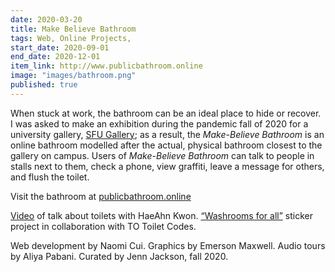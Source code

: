 ```yaml
---
date: 2020-03-20
title: Make Believe Bathroom
tags: Web, Online Projects,
start_date: 2020-09-01
end_date: 2020-12-01
item_link: http://www.publicbathroom.online
image: "images/bathroom.png"
published: true
---
```

When stuck at work, the bathroom can be an ideal place to hide or recover. I was asked to make an exhibition during the pandemic fall of 2020 for a university gallery, [SFU Gallery](https://www.sfu.ca/galleries/sfu-gallery/past/AmyLamMakeBelieveBathroom.html); as a result, the *Make-Believe Bathroom* is an online bathroom modelled after the actual, physical bathroom closest to the gallery on campus. Users of *Make-Believe Bathroom* can talk to people in stalls next to them, check a phone, view graffiti, leave a message for others, and flush the toilet.

Visit the bathroom at [publicbathroom.online](http://www.publicbathroom.online)

[Video](https://www.sfu.ca/galleries/SFUGalleriesEvents/2020/TalkAmyLaminConversationwithHaeAhnKwonaboutBathrooms.html) of talk about toilets with HaeAhn Kwon. [“Washrooms for all”](http://www.publicbathroom.online/freeourpee) sticker project in collaboration with TO Toilet Codes. 

Web development by Naomi Cui. Graphics by Emerson Maxwell. Audio tours by Aliya Pabani. Curated by Jenn Jackson, fall 2020.
